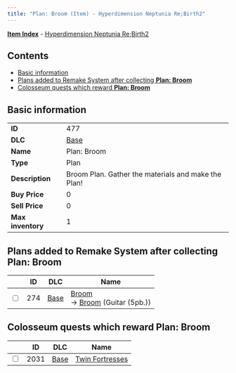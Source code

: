 ```yaml
---
title: "Plan: Broom (Item) - Hyperdimension Neptunia Re;Birth2"
---
```


[**Item Index**](/neptunia/rb2/item/index.html) - [Hyperdimension Neptunia Re;Birth2](/neptunia/rb2)

## Contents

- [Basic information](#basic-information)
- [Plans added to Remake System after collecting **Plan: Broom**](#plans-added-to-remake-system-after-collecting-plan-broom)
- [Colosseum quests which reward **Plan: Broom**](#colosseum-quests-which-reward-plan-broom)

## Basic information

|   |   |
| -- | -- |
| **ID** | 477 |
| **DLC** | [Base](/neptunia/rb2/dlc/0-base.html) |
| **Name** | Plan: Broom |
| **Type** | Plan |
| **Description** | Broom Plan. Gather the materials and make the Plan! |
| **Buy Price** | 0 |
| **Sell Price** | 0 |
| **Max inventory** | 1 |

## Plans added to Remake System after collecting **Plan: Broom**

|    | ID | DLC | Name |
| -- | -- | --- | ---- |
| <input type="checkbox" id="rb2-remake-0-274" class="trackbox" /> | 274 | [Base](/neptunia/rb2/dlc/0-base.html) | [Broom](/neptunia/rb2/remake/0-274-broom.html)<br />→ [Broom](/neptunia/rb2/item/0-1321-broom.html) (Guitar (5pb.)) |

## Colosseum quests which reward **Plan: Broom**

|    | ID | DLC | Name |
| -- | -- | --- | ---- |
| <input type="checkbox" id="rb2-colosseum-0-2031" class="trackbox" /> | 2031 | [Base](/neptunia/rb2/dlc/0-base.html) | [Twin Fortresses](/neptunia/rb2/colosseum/0-2031-twin-fortresses.html) |